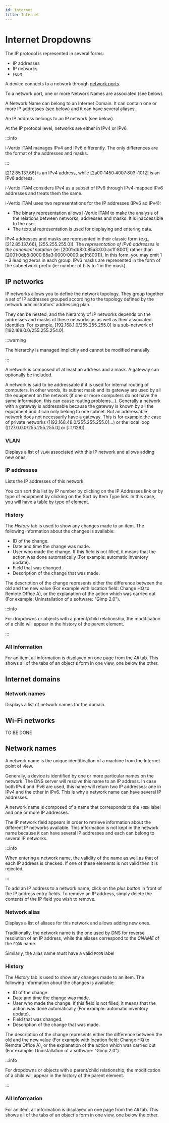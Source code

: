 ```yaml
---
id: internet
title: Internet
---
```


# Internet Dropdowns

The IP protocol is represented in several forms:

- IP addresses
- IP networks
- `FQDN`

A device connects to a network through
[network ports](../../../modules/assets/tabs/network-ports).

To a network port, one or more Network Names are associated (see below).

A Network Name can belong to an Internet Domain. It can contain one or
more IP addresses (see below) and it can have several aliases.

An IP address belongs to an IP network (see below).

At the IP protocol level, networks are either in IPv4 or IPv6.

:::info

i-Vertix ITAM manages IPv4 and IPv6 differently. The only differences are the
format of the addresses and masks.

:::

[212.85.137.66] is an IPv4 address, while
[2a00:1450:4007:803::1012] is an IPv6 address.

i-Vertix ITAM considers IPv4 as a subset of IPv6 through IPv4-mapped IPv6
addresses and treats them the same.

i-Vertix ITAM uses two representations for the IP addresses (IPv6 ad IPv4):

- The binary representation allows i-Vertix ITAM to make the analysis of the
  relations between networks, addresses and masks. It is inaccessible to
  the user.
- The textual representation is used for displaying and entering data.

IPv4 addresses and masks are represented in their classic form (e.g.,
[212.85.137.66], [255.255.255.0]). The
*representation of IPv6 addresses is the canonical notation*
(ie: [2001:db8:0:85a3:0:0:ac1f:8001] rather than
[2001:0db8:0000:85a3:0000:0000:ac1f:8001]). In this form,
you may omit 1 - 3 leading zeros in each group. IPv6 masks are
represented in the form of the subnetwork prefix (ie: number of bits to
1 in the mask).

## IP networks

IP networks allows you to define the network topology. They group
together a set of IP addresses grouped according to the topology defined
by the network administrators' addressing plan.

They can be nested, and the hierarchy of IP networks depends on the
addresses and masks of these networks as as well as their associated
identities. For example, [192.168.1.0/255.255.255.0] is a
sub-network of [192.168.0.0/255.255.254.0].

:::warning

The hierarchy is managed implicitly and cannot be modified manually.

:::

A network is composed of at least an address and a mask. A gateway can
optionally be included.

A network is said to be addressable if it is used for internal routing
of computers. In other words, its subnet mask and its gateway are used
by all the equipment on the network (if one or more computers do not
have the same information, this can cause routing problems...).
Generally a network with a gateway is addressable because the gateway is
known by all the equipment and it can only belong to one subnet. But an
addressable network does not necessarily have a gateway. This is for
example the case of private networks
([192.168.48.0/255.255.255.0]...) or the local loop
([127.0.0.0/255.255.255.0] or [::1/128]).

### VLAN

Displays a list of `VLAN` associated with
this IP network and allows adding new ones.

### IP addresses

Lists the IP addresses of this network.

You can sort this list by IP number by clicking on the IP Addresses link
or by type of equipment by clicking on the Sort by Item Type link. In
this case, you will have a table by type of element.

### History

The *History* tab is used to show any changes made to an item. The
following information about the changes is available:

- ID of the change.
- Date and time the change was made.
- User who made the change. If this field is not filled, it means that
  the action was done automatically (For example: automatic inventory
  update).
- Field that was changed.
- Description of the change that was made.

The description of the change represents either the difference between
the old and the new value (For example with location field: Change HQ to
Remote Office A), or the explanation of the action which was carried out
(For example: Uninstallation of a software: "Gimp 2.0").

:::info

For dropdowns or objects with a parent/child relationship, the
modification of a child will appear in the history of the parent
element.

:::

### All Information

For an item, all information is displayed on one page from the *All*
tab. This shows all of the tabs of an object's form in one view, one
below the other.

## Internet domains

### Network names

Displays a list of network names for the domain.

## Wi-Fi networks

TO BE DONE

## Network names

A network name is the unique identification of a machine from the
Internet point of view.

Generally, a device is identified by one or more particular names on the
network. The DNS server will resolve this name to an IP address. In case
both IPv4 and IPv6 are used, this name will return two IP addresses: one
in IPv4 and the other in IPv6. This is why a network name can have
several IP addresses.

A network name is composed of a name that corresponds to the
`FQDN` label and one or more IP
addresses.

The IP network field appears in order to retrieve information about the
different IP networks available. This information is not kept in the
network name because it can have several IP addresses and each can
belong to several IP networks.

:::info

When entering a network name, the validity of the name as well as that
of each IP address is checked. If one of these elements is not valid
then it is rejected.

:::

To add an IP address to a network name, click on the *plus button* in
front of the IP address entry fields. To remove an IP address, simply
delete the contents of the IP field you wish to remove.

### Network alias

Displays a list of aliases for this network and allows adding new ones.

Traditionally, the network name is the one used by DNS for reverse
resolution of an IP address, while the aliases correspond to the
*CNAME* of the `FQDN` name.

Similarly, the alias name must have a valid `FQDN` label

### History

The *History* tab is used to show any changes made to an item. The
following information about the changes is available:

- ID of the change.
- Date and time the change was made.
- User who made the change. If this field is not filled, it means that
  the action was done automatically (For example: automatic inventory
  update).
- Field that was changed.
- Description of the change that was made.

The description of the change represents either the difference between
the old and the new value (For example with location field: Change HQ to
Remote Office A), or the explanation of the action which was carried out
(For example: Uninstallation of a software: "Gimp 2.0").

:::info

For dropdowns or objects with a parent/child relationship, the
modification of a child will appear in the history of the parent
element.

:::

### All Information

For an item, all information is displayed on one page from the *All*
tab. This shows all of the tabs of an object's form in one view, one
below the other.
